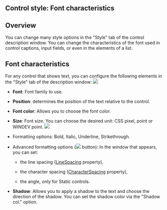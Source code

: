 
## Control style: Font characteristics
			

<a name="NOTE1"></a>
<a name="NOTE1_1"></a>


## Overview
<a name="overview_ELTTEXTE000085"></a>
You can change many style options in the "Style" tab of the control description window. You can change the characteristics of the font used in control captions, input fields, or even in the elements of a list. 

<a name="NOTE2"></a>
<a name="NOTE2_1"></a>


## Font characteristics
<a name="font_characteristics_ELTTEXTE000109"></a>
For any control that shows text, you can configure the following elements in the "Style" tab of the description window: 
![](https://doc.pcsoft.fr/en-US/images/image.awp?langid=3&name=Stylle_surcharge%202.gif)


- **Font**: Font family to use. 

- **Position**: determines the position of the text relative to the control. 

- **Font color**: Allows you to choose the font color. 

- **Size**: Font size. You can choose the desired unit: CSS pixel, point or WINDEV point. 
![](https://doc.pcsoft.fr/en-US/images/image.awp?langid=3&name=Style_Unit%E9_interligne%20-%20HC%20N%B0002%201.gif)


- Formatting options: Bold, Italic, Underline, Strikethrough. 

- Advanced formatting options (![](https://doc.pcsoft.fr/en-US/images/image.awp?langid=3&name=Style_Unit%E9_interligne%20-%20HC%20N%B0001%201.gif)
 button): In the window that appears, you can set: 

	- the line spacing ([LineSpacing](../Proprietes/1410088366.md) property),

	- the character spacing ([CharacterSpacing](../Proprietes/1410088367.md) property),

	- the angle, only for Static controls. 




- **Shadow**: Allows you to apply a shadow to the text and choose the direction of the shadow. You can set the shadow color via the "Shadow col." option. 





